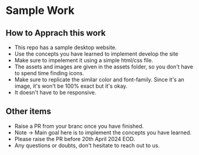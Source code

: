 # Sample Work

## How to Apprach this work
- This repo has a sample desktop website.
- Use the concepts you have learned to implement develop the site
- Make sure to impelement it using a simple html/css file.
- The assets and images are given in the assets folder, so you don't have to spend time finding icons.
- Make sure to replicate the similar color and font-family. Since it's an image, it's won't be 100% exact but it's okay.
- It doesn't have to be responsive.


## Other items
- Raise a PR from your branc once you have finished.
- Note -> Main goal here is to implement the concepts you have learned.
- Please raise the PR before 20th April 2024 EOD.
- Any questions or doubts, don't hesitate to reach out to us.
